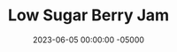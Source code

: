 ---
layout: post
title:  "Low Sugar Berry Jam"
date:   2023-06-05 00:00:00 -05000
categories: 
- Recipes
- Sauces, etc.
permalink: /recipes/berry-jam
image: /assets/Food/Spreads, Sauces, Toppings/Berry Jam/berry-jam.jpg
ing: jam-ing
facts: jam-facts
Prep: 10
Rest: 
Cook: 20
Source1: https://www.youtube.com/watch?v=N5KhL0Al9vE&t=1s
Source2: 
tags: 
- jam
- jelly
- blueberry
- raspberry
- blackberry
- unsweetened applesauce
- pbj
- pb&j
- preserve
- maple syrup
- homey
- frozen berry
Description: As you probably know by now, I love a good PBJ with a low sugar jam. This simple berry jam makes use of extra fresh blackberries or raspberries that you probably picked up at a farmers market. The pectin in the apples helps thicken it and make it slightly sweeter, and the little maple syrup really rounds out the flavors. Each serving is about 1 tbsp, or 19g.
Instructions: 
- To a 10” pan, add the berries and maple syrup. Mash with a potato masher<br><br>

- Over medium heat, add in applesauce, and bring to light simmer. Cook for an additional 2-3 minutes<br><br>

- In a small bowl, mix together oat flour and water to create a slurry, and slowly add to the jam while stirring to avoid clumps. Cook for another 2-3 minutes<br><br>

- Squeeze in some lemon juice at the end to help preserve it<br><br>

- Remove from heat, transfer to a container, and let cool at room temperature for half an hour before moving to the fridge
---
